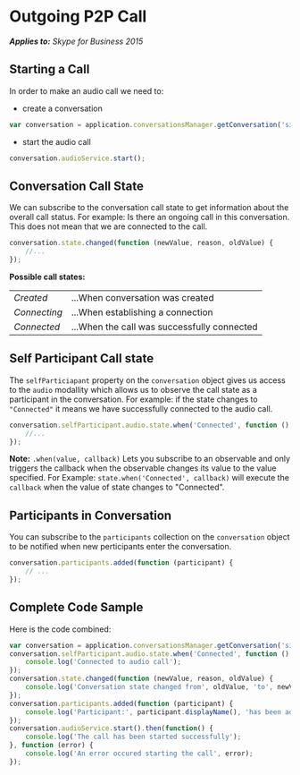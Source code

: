 
# Outgoing P2P Call

 _**Applies to:** Skype for Business 2015_


## Starting a Call

In order to make an audio call we need to:
* create a conversation
```javascript
var conversation = application.conversationsManager.getConversation('sip:xxx');
```
* start the audio call
```javascript
conversation.audioService.start();
```

## Conversation Call State
We can subscribe to the conversation call state to get information about the overall call status.
For example: Is there an ongoing call in this conversation. This does not mean that we are connected to the call.

```javascript
conversation.state.changed(function (newValue, reason, oldValue) {
    //...
});
```

**Possible call states:**

|||
|--------------|------------------------------------------|
| *Created* | ...When conversation was created
| *Connecting*    | ...When establishing a connection           |
| *Connected* | ...When the call was successfully connected |

## Self Participant Call state
The `selfParticiapant` property on the `conversation` object gives us access to the `audio` modallity which 
allows us to observe the call state as a participant in the conversation.
For example: if the state changes to `"Connected"` it means we have successfully connected to the audio call.

```javascript
conversation.selfParticipant.audio.state.when('Connected', function () {
    //...
});
```

**Note:** `.when(value, callback)` Lets you subscribe to an observable and only triggers the callback when the observable changes its value to the value specified.
For Example: `state.when('Connected', callback)` will execute the `callback` when the value of state changes to "Connected".

## Participants in Conversation
You can subscribe to the `participants` collection on the `conversation` object to be notified when new perticipants enter the conversation.

```javascript
conversation.participants.added(function (participant) {
    // ...
});
```

## Complete Code Sample
Here is the code combined:

```javascript
var conversation = application.conversationsManager.getConversation('sip:xxx');
conversation.selfParticipant.audio.state.when('Connected', function () {
    console.log('Connected to audio call');
});
conversation.state.changed(function (newValue, reason, oldValue) {
    console.log('Conversation state changed from', oldValue, 'to', newValue);
});
conversation.participants.added(function (participant) {
    console.log('Participant:', participant.displayName(), 'has been added to the conversation')
});
conversation.audioService.start().then(function() {
    console.log('The call has been started successfully');
}, function (error) {
    console.log('An error occured starting the call', error);
});
```